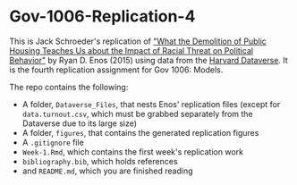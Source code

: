 # Gov-1006-Replication-4

This is Jack Schroeder's replication of ["What the Demolition of Public Housing Teaches Us about the Impact of Racial Threat on Political Behavior"](https://scholar.harvard.edu/files/renos/files/enoschicago.pdf) by Ryan D. Enos (2015) using data from the [Harvard Dataverse](https://dataverse.harvard.edu/dataset.xhtml?persistentId=doi:10.7910/DVN/26612). It is the fourth replication assignment for Gov 1006: Models.

The repo contains the following:
* A folder, `Dataverse_Files`, that nests Enos' replication files (except for `data.turnout.csv`, which must be grabbed separately from the Dataverse due to its large size)
* A folder, `figures`, that contains the generated replication figures
* A `.gitignore` file  
* `Week-1.Rmd`, which contains the first week's replication work  
* `bibliography.bib`, which holds references  
* and `README.md`, which you are finished reading  
